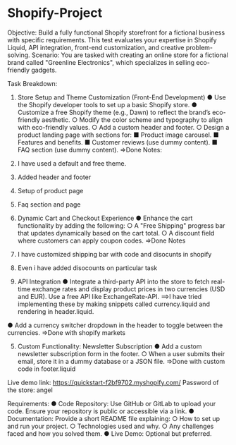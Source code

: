 # Shopify-Project

Objective: Build a fully functional Shopify storefront for a fictional business with specific
requirements. This test evaluates your expertise in Shopify Liquid, API integration, front-end
customization, and creative problem-solving.
Scenario:
You are tasked with creating an online store for a fictional brand called "Greenline
Electronics", which specializes in selling eco-friendly gadgets.

Task Breakdown:
1. Store Setup and Theme Customization (Front-End Development)
● Use the Shopify developer tools to set up a basic Shopify store.
● Customize a free Shopify theme (e.g., Dawn) to reflect the brand’s eco-friendly
aesthetic.
○ Modify the color scheme and typography to align with eco-friendly values.
○ Add a custom header and footer.
○ Design a product landing page with sections for:
■ Product image carousel.
■ Features and benefits.
■ Customer reviews (use dummy content).
■ FAQ section (use dummy content).
=>Done
Notes: 
1. I have used a default and free theme.
2. Added header and footer
3. Setup of product page
4. Faq section and page


5. Dynamic Cart and Checkout Experience
● Enhance the cart functionality by adding the following:
○ A "Free Shipping" progress bar that updates dynamically based on the cart
total.
○ A discount field where customers can apply coupon codes.
=>Done
Notes
1. I have customized shipping bar with code and disocunts in shopify
2. Even i have added disocounts on particular task


7. API Integration
● Integrate a third-party API into the store to fetch real-time exchange rates and
display product prices in two currencies (USD and EUR). Use a free API like
ExchangeRate-API.
==>I have tried implementing these by making snippets called currency.liquid and rendering in header.liquid.

● Add a currency switcher dropdown in the header to toggle between the currencies.
=>Done with shopify markets


5. Custom Functionality: Newsletter Subscription
● Add a custom newsletter subscription form in the footer.
○ When a user submits their email, store it in a dummy database or a JSON file.
=>Done with custom code in footer.liquid

Live demo link: https://quickstart-f2bf9702.myshopify.com/
Password of the store: angel

Requirements:
● Code Repository: Use GitHub or GitLab to upload your code. Ensure your
repository is public or accessible via a link.
● Documentation: Provide a short README file explaining:
○ How to set up and run your project.
○ Technologies used and why.
○ Any challenges faced and how you solved them.
● Live Demo: Optional but preferred.
